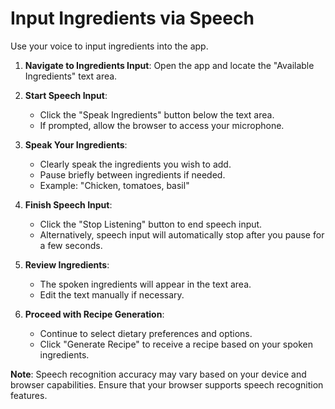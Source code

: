 # Input Ingredients via Speech

Use your voice to input ingredients into the app.

1. **Navigate to Ingredients Input**: Open the app and locate the "Available Ingredients" text area.

2. **Start Speech Input**:
   - Click the "Speak Ingredients" button below the text area.
   - If prompted, allow the browser to access your microphone.

3. **Speak Your Ingredients**:
   - Clearly speak the ingredients you wish to add.
   - Pause briefly between ingredients if needed.
   - Example: "Chicken, tomatoes, basil"

4. **Finish Speech Input**:
   - Click the "Stop Listening" button to end speech input.
   - Alternatively, speech input will automatically stop after you pause for a few seconds.

5. **Review Ingredients**:
   - The spoken ingredients will appear in the text area.
   - Edit the text manually if necessary.

6. **Proceed with Recipe Generation**:
   - Continue to select dietary preferences and options.
   - Click "Generate Recipe" to receive a recipe based on your spoken ingredients.

**Note**: Speech recognition accuracy may vary based on your device and browser capabilities. Ensure that your browser supports speech recognition features.